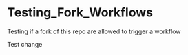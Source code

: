 # Testing_Fork_Workflows
Testing if a fork of this repo are allowed to trigger a workflow

Test change
